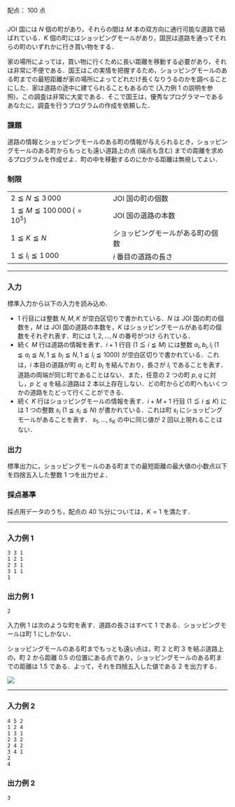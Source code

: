 配点： $100$ 点

###

JOI 国には $N$ 個の町があり，それらの間は $M$ 本の双方向に通行可能な道路で結ばれている．$K$ 個の町にはショッピングモールがあり，国民は道路を通ってそれらの町のいずれかに行き買い物をする．

家の場所によっては，買い物に行くために長い距離を移動する必要があり，それは非常に不便である．国王はこの実情を把握するため，ショッピングモールのある町までの最短距離が家の場所によってどれだけ長くなりうるのかを調べることにした．家は道路の途中に建てられることもあるので (入力例 $1$ の説明を参
照)，この調査は非常に大変である．そこで国王は，優秀なプログラマーであるあなたに，調査を行うプログラムの作成を依頼した．

### 課題

道路の情報とショッピングモールのある町の情報が与えられるとき，ショッピングモールのある町からもっとも遠い道路上の点 (端点も含む) までの距離を求めるプログラムを作成せよ．町の中を移動するのにかかる距離は無視してよい．

### 制限

|||
|---|---|
|$2 \leqq N \leqq 3\,000$&emsp;|JOI 国の町の個数|
|$1 \leqq M \leqq 100\,000\, (=10^5)$&emsp;|JOI 国の道路の本数|
|$1 \leqq K\leqq N$&emsp;|ショッピングモールがある町の個数|
|$1 \leqq l_i \leqq 1\,000$&emsp;| $i$ 番目の道路の長さ|

---

### 入力

標準入力から以下の入力を読み込め．

- $1$ 行目には整数 $N, M, K$ が空白区切りで書かれている．$N$ は JOI 国の町の個数を，$M$ は JOI 国の道路の本数を，$K$ はショッピングモールがある町の個数をそれぞれ表す．町には $1,2,\ldots,N$ の番号がつけ
られている．
- 続く $M$ 行は道路の情報を表す．$i + 1$ 行目 $(1\leqq i \leqq M)$ には整数 $a_i,b_i,l_i$ $(1\leqq a_i\leqq N,1\leqq b_i\leqq N,1\leqq l_i\leqq 1000)$ が空白区切りで書かれている．これは，$i$ 本目の道路が町 $a_i$ と町 $b_i$ を結んでおり，長さが $l_i$ であることを表す．道路の両端が同じ町であることはない．また，任意の $2$ つの町 $p, q$ に対し，$p$ と $q$ を結ぶ道路は $2$ 本以上存在しない．どの町からどの町へもいくつかの道路をたどって行くことができる．
- 続く $K$ 行はショッピングモールの情報を表す．$i + M + 1$ 行目 $(1 \leqq i \leqq K)$ には $1$ つの整数 $s_i$ $(1 \leqq s_i \leqq N)$ が書かれている．これは町 $s_i$ にショッピングモールがあることを表す． $s_1,\ldots, s_K$ の中に同じ値が $2$ 回以上現れることはない．

### 出力

標準出力に，ショッピングモールのある町までの最短距離の最大値の小数点以下を四捨五入した整数 $1$ つを出力せよ．

### 採点基準

採点用データのうち，配点の $40$ %分については，$K = 1$ を満たす．

---

### 入力例 1

~~~
3 3 1
1 2 1
2 3 1
3 1 1
1
~~~

### 出力例 1

~~~
2
~~~

入力例 $1$ は次のような町を表す．道路の長さはすべて $1$ である．ショッピングモールは町 $1$ にしかない．

ショッピングモールのある町までもっとも遠い点は，町 $2$ と町 $3$ を結ぶ道路上の，町 $2$ から距離 $0.5$ の位置にある点であり，ショッピングモールのある町までの距離は $1.5$ である．よって，それを四捨五入した値である $2$ を出力する．

<img src="https://img.atcoder.jp/joi2011ho/2011ho-c01.png" class="img-responsive center-block" style="max-width: 50%">

---

### 入力例 2

~~~
4 5 2
1 2 4
1 3 1
2 3 2
2 4 2
3 4 1
2
4
~~~

### 出力例 2

~~~
3
~~~
